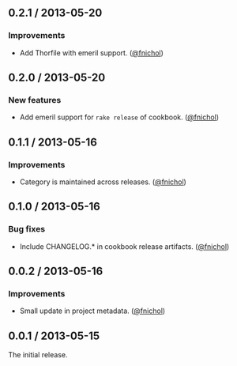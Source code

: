 ## 0.2.1 / 2013-05-20

### Improvements

* Add Thorfile with emeril support. ([@fnichol][])


## 0.2.0 / 2013-05-20

### New features

* Add emeril support for `rake release` of cookbook. ([@fnichol][])


## 0.1.1 / 2013-05-16

### Improvements

* Category is maintained across releases. ([@fnichol][])


## 0.1.0 / 2013-05-16

### Bug fixes

* Include CHANGELOG.\* in cookbook release artifacts. ([@fnichol][])


## 0.0.2 / 2013-05-16

### Improvements

* Small update in project metadata. ([@fnichol][])

## 0.0.1 / 2013-05-15

The initial release.

<!--- The following link definition list is generated by PimpMyChangelog --->
[@fnichol]: https://github.com/fnichol
